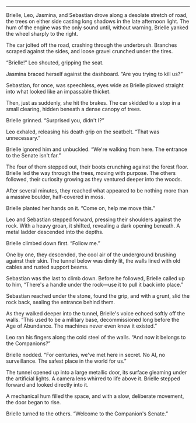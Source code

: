 

---

Brielle, Leo, Jasmina, and Sebastian drove along a desolate stretch of road, the trees on either side casting long shadows in the late afternoon light. The hum of the engine was the only sound until, without warning, Brielle yanked the wheel sharply to the right.  

The car jolted off the road, crashing through the underbrush. Branches scraped against the sides, and loose gravel crunched under the tires.  

“Brielle!” Leo shouted, gripping the seat.  

Jasmina braced herself against the dashboard. “Are you trying to kill us?”  

Sebastian, for once, was speechless, eyes wide as Brielle plowed straight into what looked like an impassable thicket.  

Then, just as suddenly, she hit the brakes. The car skidded to a stop in a small clearing, hidden beneath a dense canopy of trees.  

Brielle grinned. “Surprised you, didn't I?”  

Leo exhaled, releasing his death grip on the seatbelt. “That was unnecessary.”  

Brielle ignored him and unbuckled. “We're walking from here. The entrance to the Senate isn't far.”  

The four of them stepped out, their boots crunching against the forest floor. Brielle led the way through the trees, moving with purpose. The others followed, their curiosity growing as they ventured deeper into the woods.  

After several minutes, they reached what appeared to be nothing more than a massive boulder, half-covered in moss.  

Brielle planted her hands on it. “Come on, help me move this.”  

Leo and Sebastian stepped forward, pressing their shoulders against the rock. With a heavy groan, it shifted, revealing a dark opening beneath. A metal ladder descended into the depths.  

Brielle climbed down first. “Follow me.”  

One by one, they descended, the cool air of the underground brushing against their skin. The tunnel below was dimly lit, the walls lined with old cables and rusted support beams.  

Sebastian was the last to climb down. Before he followed, Brielle called up to him, “There's a handle under the rock—use it to pull it back into place.”  

Sebastian reached under the stone, found the grip, and with a grunt, slid the rock back, sealing the entrance behind them.  

As they walked deeper into the tunnel, Brielle's voice echoed softly off the walls. “This used to be a military base, decommissioned long before the Age of Abundance. The machines never even knew it existed.”  

Leo ran his fingers along the cold steel of the walls. “And now it belongs to the Companions?”  

Brielle nodded. “For centuries, we've met here in secret. No AI, no surveillance. The safest place in the world for us.”  

The tunnel opened up into a large metallic door, its surface gleaming under the artificial lights. A camera lens whirred to life above it. Brielle stepped forward and looked directly into it.  

A mechanical hum filled the space, and with a slow, deliberate movement, the door began to rise.  

Brielle turned to the others. “Welcome to the Companion's Senate.”
